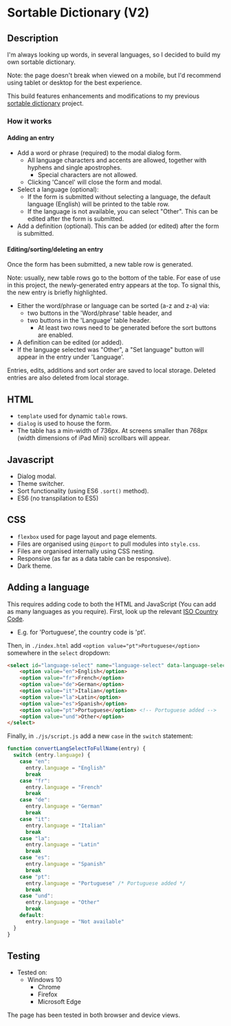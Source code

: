# Sortable Dictionary (V2)

## Description

I'm always looking up words, in several languages, so I decided to build my own sortable dictionary.

Note: the page doesn't break when viewed on a mobile, but I'd recommend using tablet or desktop for the best experience.

This build features enhancements and modifications to my previous [sortable dictionary](https://github.com/chrisnajman/sortable-dictionary) project.

### How it works

#### Adding an entry

- Add a word or phrase (required) to the modal dialog form.
  - All language characters and accents are allowed, together with hyphens and single apostrophes.
    - Special characters are not allowed.
  - Clicking 'Cancel' will close the form and modal.
- Select a language (optional):
  - If the form is submitted without selecting a language, the default language (English) will be printed to the table row.
  - If the language is not available, you can select "Other". This can be edited after the form is submitted.
- Add a definition (optional). This can be added (or edited) after the form is submitted.

#### Editing/sorting/deleting an entry

Once the form has been submitted, a new table row is generated.

Note: usually, new table rows go to the bottom of the table. For ease of use in this project, the newly-generated entry appears at the top. To signal this, the new entry is briefly highlighted.

- Either the word/phrase or language can be sorted (a-z and z-a) via:
  - two buttons in the 'Word/phrase' table header, and
  - two buttons in the 'Language' table header.
    - At least two rows need to be generated before the sort buttons are enabled.
- A definition can be edited (or added).
- If the language selected was "Other", a "Set language" button will appear in the entry under 'Language'.

Entries, edits, additions and sort order are saved to local storage.
Deleted entries are also deleted from local storage.

## HTML

- `template` used for dynamic `table` rows.
- `dialog` is used to house the form.
- The table has a min-width of 736px. At screens smaller than 768px (width dimensions of iPad Mini) scrollbars will appear.

## Javascript

- Dialog modal.
- Theme switcher.
- Sort functionality (using ES6 `.sort()` method).
- ES6 (no transpilation to ES5)

## CSS

- `flexbox` used for page layout and page elements.
- Files are organised using `@import` to pull modules into `style.css`.
- Files are organised internally using CSS nesting.
- Responsive (as far as a data table can be responsive).
- Dark theme.

## Adding a language

This requires adding code to both the HTML and JavaScript (You can add as many languages as you require).
First, look up the relevant [ISO Country Code](https://www.w3docs.com/learn-html/html-language-codes.html).

- E.g. for 'Portuguese', the country code is 'pt'.

Then, in `./index.html` add `<option value="pt">Portuguese</option>` somewhere in the `select` dropdown:

```HTML
<select id="language-select" name="language-select" data-language-select>
    <option value="en">English</option>
    <option value="fr">French</option>
    <option value="de">German</option>
    <option value="it">Italian</option>
    <option value="la">Latin</option>
    <option value="es">Spanish</option>
    <option value="pt">Portuguese</option> <!-- Portuguese added -->
    <option value="und">Other</option>
</select>
```

Finally, in `./js/script.js` add a new `case` in the `switch` statement:

```JavaScript
function convertLangSelectToFullName(entry) {
  switch (entry.language) {
    case "en":
      entry.language = "English"
      break
    case "fr":
      entry.language = "French"
      break
    case "de":
      entry.language = "German"
      break
    case "it":
      entry.language = "Italian"
      break
    case "la":
      entry.language = "Latin"
      break
    case "es":
      entry.language = "Spanish"
      break
    case "pt":
      entry.language = "Portuguese" /* Portuguese added */
      break
    case "und":
      entry.language = "Other"
      break
    default:
      entry.language = "Not available"
  }
}
```

## Testing

- Tested on:
  - Windows 10
    - Chrome
    - Firefox
    - Microsoft Edge

The page has been tested in both browser and device views.
